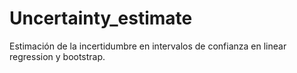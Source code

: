 # Uncertainty_estimate
 Estimación de la incertidumbre en intervalos de confianza en linear regression y bootstrap.
